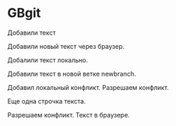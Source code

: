 ﻿# GBgit

Добавили текст

Добавили новый текст через браузер.

Добалили текст локально.

Добавили текст в новой ветке newbranch.

Добавил локальный конфликт. Разрешаем конфликт.

Еще одна строчка текста.

Разрешаем конфликт. Текст в браузере.
